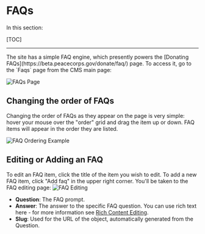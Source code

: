 <h1>FAQs</h1>
In this section:

[TOC]

<hr>
The site has a simple FAQ engine, which presently powers the [Donating FAQs](https://beta.peacecorps.gov/donate/faq/) page. To access it, go to the `Faqs` page from the CMS main page:

![FAQs Page](images/faqs.png)

## Changing the order of FAQs
Changing the order of FAQs as they appear on the page is very simple: hover your mouse over the "order" grid and drag the item up or down. FAQ items will appear in the order they are listed.

![FAQ Ordering Example](images/faq_ordering.gif)

## Editing or Adding an FAQ
To edit an FAQ item, click the title of the item you wish to edit. To add a new FAQ item, click "Add faq" in the upper right corner. You'll be taken to the FAQ editing page:
![FAQ Editing](images/faq_editing.png)

- **Question**: The FAQ prompt.
- **Answer**: The answer to the specific FAQ question. You can use rich text here - for more information see [Rich Content Editing](media.md#rich-content-editing).
- **Slug**: Used for the URL of the object, automatically generated from the Question.
